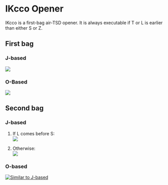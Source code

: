 IKcco Opener
============

IKcco is a first-bag air-TSD opener. It is always executable if T or L is earlier than either S or Z.

First bag
---------

### J-based

[![](https://fumen-svg-server--eight041.repl.co/?data=v115%40%2BgR4FewhR4CeAtRpg0whilAeBtRpg0whglCeAtBeh0%3FwhJeAgHvhCtlfllBAAAShxhFeQ4g0CeAtBehlQ4JeAAA)](https://harddrop.com/fumen/?v115@+gR4FewhR4CeAtRpg0whilAeBtRpg0whglCeAtBeh0?whJeAgHvhCtlfllBAAAShxhFeQ4g0CeAtBehlQ4JeAAA)

### O-Based

[![](https://fumen-svg-server--eight041.repl.co/?data=v115%40%2BgR4FewhR4CeAti0whilAeBtRpg0whglCeAtAeRpAe%3FwhJeAgHvhCtlfllBAAAShxhFeQ4g0CeAtAexwAeQ4JeAAA)](https://harddrop.com/fumen/?v115@+gR4FewhR4CeAti0whilAeBtRpg0whglCeAtAeRpAe?whJeAgHvhCtlfllBAAAShxhFeQ4g0CeAtAexwAeQ4JeAAA)

Second bag
----------

### J-based

1. If L comes before S:  
  [![](https://fumen-svg-server--eight041.repl.co/?data=v115%40ygwhIewhh0R4Eewhg0R4CeAtRpwhg0B8glAeBtRpB8%3FilA8AtAeC8JeAgHvhCNmfFmBAAAGhQ4IeQ4hlxhEeQ4Aei0%3FAeAtNeAAA)](https://harddrop.com/fumen/?v115@ygwhIewhh0R4Eewhg0R4CeAtRpwhg0B8glAeBtRpB8?ilA8AtAeC8JeAgHvhCNmfFmBAAAGhQ4IeQ4hlxhEeQ4Aei0?AeAtNeAAA)
  
2. Otherwise:  
  [![](https://fumen-svg-server--eight041.repl.co/?data=v115%40zgwhHeglwhRpDeilwhRph0CeR4whB8g0BtAeR4B8Be%3Fg0A8BtC8JeAgHvhCdnfFnBAAAHhQ4Heg0Q4xwDei0CeglAe%3FBtMeAAA)](https://harddrop.com/fumen/?v115@zgwhHeglwhRpDeilwhRph0CeR4whB8g0BtAeR4B8Be?g0A8BtC8JeAgHvhCdnfFnBAAAHhQ4Heg0Q4xwDei0CeglAe?BtMeAAA)

### O-based

[![Similar to J-based](https://fumen-svg-server--eight041.repl.co/?delay=1500&data=v115%40ygwhIewhh0R4Eewhg0R4CeAtRpwhg0B8glAeBtRpB8%3FilA8AtB8AeA8JeAg0WAT%2BG5DsCyTASYlNEFbUOCNzbaEFnB%3FAAygQaGeAtAeQaBexDBeBtQpglAehHxhBeAtAeglEeBPBtF%3FeAPBeQ4KeAAPQAJ0trDy%2BzCEFbs2BynEbEzgwhh0GeQLIeQ%3FLwwSaEeQLceAAPQAUNKSASoTABFoo2Az%2BT7BugRpDehHBeR%3FpgWCegHCeglhWxSBeh0Q4AtAewDxSCeAtR4AtwSwDBeiWAe%3FQ4BewDKeAAPDAFbkAAegwhIewhEeAtwSBewhQaDeBtgWAew%3FhQaDegWwwgWAeAtwhBPAeQaAPQaQpBtwhCexDRaAtDeg0Ae%3FwDNeAAA)](https://harddrop.com/fumen/?v115@ygwhIewhh0R4Eewhg0R4CeAtRpwhg0B8glAeBtRpB8?ilA8AtB8AeA8JeAg0WAT+G5DsCyTASYlNEFbUOCNzbaEFnB?AAygQaGeAtAeQaBexDBeBtQpglAehHxhBeAtAeglEeBPBtF?eAPBeQ4KeAAPQAJ0trDy+zCEFbs2BynEbEzgwhh0GeQLIeQ?LwwSaEeQLceAAPQAUNKSASoTABFoo2Az+T7BugRpDehHBeR?pgWCegHCeglhWxSBeh0Q4AtAewDxSCeAtR4AtwSwDBeiWAe?Q4BewDKeAAPDAFbkAAegwhIewhEeAtwSBewhQaDeBtgWAew?hQaDegWwwgWAeAtwhBPAeQaAPQaQpBtwhCexDRaAtDeg0Ae?wDNeAAA)
  
